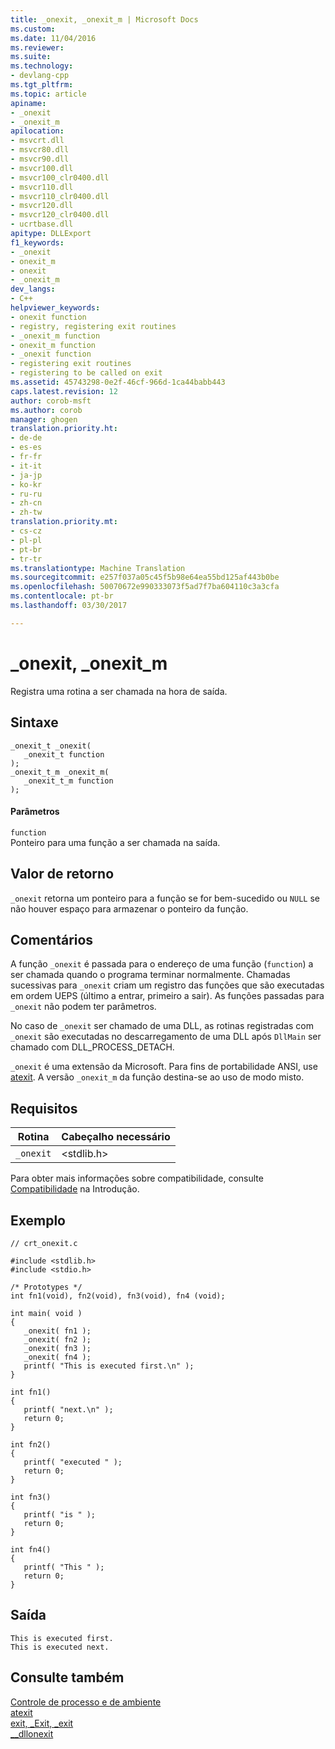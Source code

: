 ```yaml
---
title: _onexit, _onexit_m | Microsoft Docs
ms.custom: 
ms.date: 11/04/2016
ms.reviewer: 
ms.suite: 
ms.technology:
- devlang-cpp
ms.tgt_pltfrm: 
ms.topic: article
apiname:
- _onexit
- _onexit_m
apilocation:
- msvcrt.dll
- msvcr80.dll
- msvcr90.dll
- msvcr100.dll
- msvcr100_clr0400.dll
- msvcr110.dll
- msvcr110_clr0400.dll
- msvcr120.dll
- msvcr120_clr0400.dll
- ucrtbase.dll
apitype: DLLExport
f1_keywords:
- _onexit
- onexit_m
- onexit
- _onexit_m
dev_langs:
- C++
helpviewer_keywords:
- onexit function
- registry, registering exit routines
- _onexit_m function
- onexit_m function
- _onexit function
- registering exit routines
- registering to be called on exit
ms.assetid: 45743298-0e2f-46cf-966d-1ca44babb443
caps.latest.revision: 12
author: corob-msft
ms.author: corob
manager: ghogen
translation.priority.ht:
- de-de
- es-es
- fr-fr
- it-it
- ja-jp
- ko-kr
- ru-ru
- zh-cn
- zh-tw
translation.priority.mt:
- cs-cz
- pl-pl
- pt-br
- tr-tr
ms.translationtype: Machine Translation
ms.sourcegitcommit: e257f037a05c45f5b98e64ea55bd125af443b0be
ms.openlocfilehash: 50070672e990333073f5ad7f7ba604110c3a3cfa
ms.contentlocale: pt-br
ms.lasthandoff: 03/30/2017

---
```

# <a name="onexit-onexitm"></a>_onexit, _onexit_m
Registra uma rotina a ser chamada na hora de saída.  
  
## <a name="syntax"></a>Sintaxe  
  
```  
_onexit_t _onexit(  
   _onexit_t function  
);  
_onexit_t_m _onexit_m(  
   _onexit_t_m function  
);  
```  
  
#### <a name="parameters"></a>Parâmetros  
 `function`  
 Ponteiro para uma função a ser chamada na saída.  
  
## <a name="return-value"></a>Valor de retorno  
 `_onexit` retorna um ponteiro para a função se for bem-sucedido ou `NULL` se não houver espaço para armazenar o ponteiro da função.  
  
## <a name="remarks"></a>Comentários  
 A função `_onexit` é passada para o endereço de uma função (`function`) a ser chamada quando o programa terminar normalmente. Chamadas sucessivas para `_onexit` criam um registro das funções que são executadas em ordem UEPS (último a entrar, primeiro a sair). As funções passadas para `_onexit` não podem ter parâmetros.  
  
 No caso de `_onexit` ser chamado de uma DLL, as rotinas registradas com `_onexit` são executadas no descarregamento de uma DLL após `DllMain` ser chamado com DLL_PROCESS_DETACH.  
  
 `_onexit` é uma extensão da Microsoft. Para fins de portabilidade ANSI, use [atexit](../../c-runtime-library/reference/atexit.md). A versão `_onexit_m` da função destina-se ao uso de modo misto.  
  
## <a name="requirements"></a>Requisitos  
  
|Rotina|Cabeçalho necessário|  
|-------------|---------------------|  
|`_onexit`|\<stdlib.h>|  
  
 Para obter mais informações sobre compatibilidade, consulte [Compatibilidade](../../c-runtime-library/compatibility.md) na Introdução.  
  
## <a name="example"></a>Exemplo  
  
```  
// crt_onexit.c  
  
#include <stdlib.h>  
#include <stdio.h>  
  
/* Prototypes */  
int fn1(void), fn2(void), fn3(void), fn4 (void);  
  
int main( void )  
{  
   _onexit( fn1 );  
   _onexit( fn2 );  
   _onexit( fn3 );  
   _onexit( fn4 );  
   printf( "This is executed first.\n" );  
}  
  
int fn1()  
{  
   printf( "next.\n" );  
   return 0;  
}  
  
int fn2()  
{  
   printf( "executed " );  
   return 0;  
}  
  
int fn3()  
{  
   printf( "is " );  
   return 0;  
}  
  
int fn4()  
{  
   printf( "This " );  
   return 0;  
}  
```  
  
## <a name="output"></a>Saída  
  
```  
This is executed first.  
This is executed next.  
```  
  
## <a name="see-also"></a>Consulte também  
 [Controle de processo e de ambiente](../../c-runtime-library/process-and-environment-control.md)   
 [atexit](../../c-runtime-library/reference/atexit.md)   
 [exit, _Exit, _exit](../../c-runtime-library/reference/exit-exit-exit.md)   
 [__dllonexit](../../c-runtime-library/dllonexit.md)
